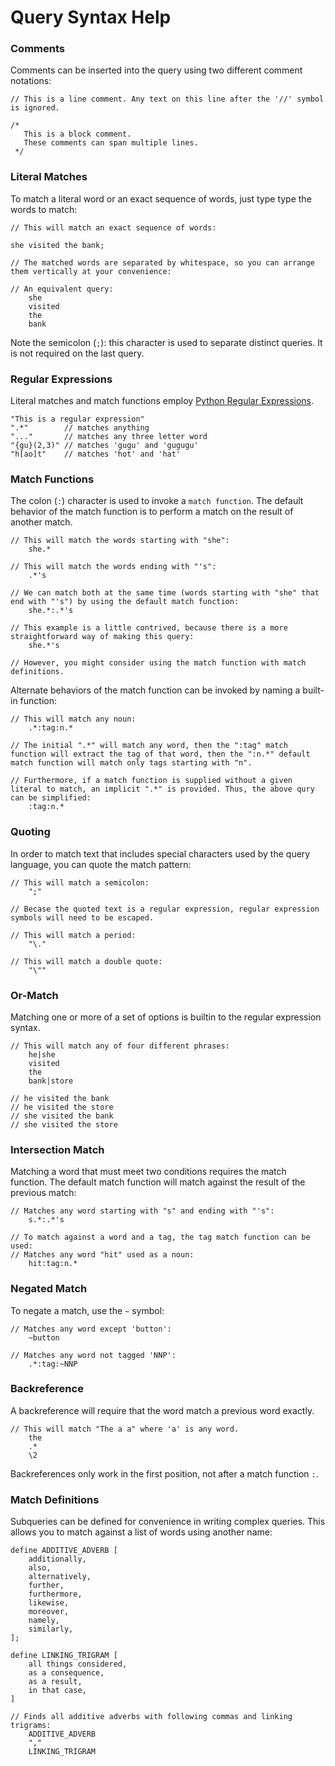 
# Query Syntax Help

### Comments

Comments can be inserted into the query using two different comment notations:

```
// This is a line comment. Any text on this line after the '//' symbol is ignored.

/*
   This is a block comment. 
   These comments can span multiple lines.
 */ 
```


### Literal Matches

To match a literal word or an exact sequence of words, just type type the words to match:

```
// This will match an exact sequence of words:

she visited the bank;

// The matched words are separated by whitespace, so you can arrange them vertically at your convenience:

// An equivalent query:
    she
    visited
    the
    bank
```

Note the semicolon (`;`): this character is used to separate distinct queries. It is not required on the last query.


### Regular Expressions

Literal matches and match functions employ [Python Regular Expressions](https://docs.python.org/2/library/re.html#regular-expression-syntax). 

```
"This is a regular expression"
".*"        // matches anything
"..."       // matches any three letter word
"{gu}(2,3)" // matches 'gugu' and 'gugugu'
"h[ao]t"    // matches 'hot' and 'hat'
```


### Match Functions

The colon (`:`) character is used to invoke a `match function`. The default behavior of the match function is to perform a match on the result of another match.

```
// This will match the words starting with "she":
    she.*

// This will match the words ending with "'s":
    .*'s

// We can match both at the same time (words starting with "she" that end with "'s") by using the default match function:
    she.*:.*'s

// This example is a little contrived, because there is a more straightforward way of making this query:
    she.*'s

// However, you might consider using the match function with match definitions. 
```

Alternate behaviors of the match function can be invoked by naming a built-in function:
```
// This will match any noun:
    .*:tag:n.*

// The initial ".*" will match any word, then the ":tag" match function will extract the tag of that word, then the ":n.*" default match function will match only tags starting with "n".

// Furthermore, if a match function is supplied without a given literal to match, an implicit ".*" is provided. Thus, the above qury can be simplified:
    :tag:n.*
```



### Quoting
In order to match text that includes special characters used by the query language, you can quote the match pattern:

```
// This will match a semicolon:
    ";"

// Becase the quoted text is a regular expression, regular expression symbols will need to be escaped.

// This will match a period:
    "\."

// This will match a double quote:
    "\""

```


### Or-Match
Matching one or more of a set of options is builtin to the regular expression syntax.

```
// This will match any of four different phrases:
    he|she
    visited
    the
    bank|store

// he visited the bank
// he visited the store
// she visited the bank
// she visited the store
```


### Intersection Match
Matching a word that must meet two conditions requires the match function. The default match function will match against the result of the previous match:

```
// Matches any word starting with "s" and ending with "'s":
    s.*:.*'s

// To match against a word and a tag, the tag match function can be used:
// Matches any word "hit" used as a noun:
    hit:tag:n.*

```


### Negated Match

To negate a match, use the `~` symbol:

```
// Matches any word except 'button':
    ~button

// Matches any word not tagged 'NNP':
    .*:tag:~NNP
```


### Backreference

A backreference will require that the word match a previous word exactly.

```
// This will match "The a a" where 'a' is any word.
    the
    .*
    \2
```

Backreferences only work in the first position, not after a match function `:`.


### Match Definitions

Subqueries can be defined for convenience in writing complex queries. This allows you to match against a list of words using another name:

```
define ADDITIVE_ADVERB [
    additionally,
    also,
    alternatively,
    further,
    furthermore,
    likewise,
    moreover,
    namely,
    similarly,
];

define LINKING_TRIGRAM [
    all things considered,
    as a consequence,
    as a result,
    in that case,
]

// Finds all additive adverbs with following commas and linking trigrams:
    ADDITIVE_ADVERB 
    "," 
    LINKING_TRIGRAM

```


